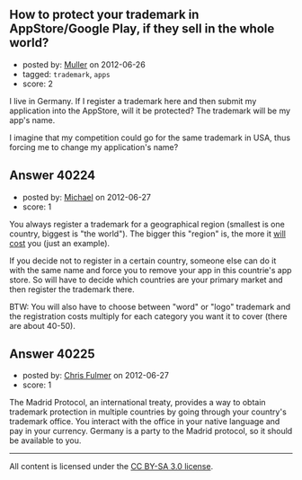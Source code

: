 ## How to protect your trademark in AppStore/Google Play, if they sell in the whole world?

- posted by: [Muller](https://stackexchange.com/users/-1/18547-muller) on 2012-06-26
- tagged: `trademark`, `apps`
- score: 2

I live in Germany. If I register a trademark here and then submit my application into the AppStore, will it be protected? The trademark will be my app's name.

I imagine that my competition could go for the same trademark in USA, thus forcing me to change my application's name?


## Answer 40224

- posted by: [Michael](https://stackexchange.com/users/-1/17905-michael) on 2012-06-27
- score: 1

<p>You always register a trademark for a geographical region (smallest is one country, biggest is "the world"). The bigger this "region" is, the more it <a href="http://www.trademarkhost.com/trademark-price-list.aspx" rel="nofollow">will cost</a> you (just an example).</p>

<p>If you decide not to register in a certain country, someone else can do it with the same name and force you to remove your app in this countrie's app store. So will have to decide which countries are your primary market and then register the trademark there.</p>

<p>BTW: You will also have to choose between "word" or "logo" trademark and the registration costs multiply for each category you want it to cover (there are about 40-50).</p>



## Answer 40225

- posted by: [Chris Fulmer](https://stackexchange.com/users/-1/17026-chris-fulmer) on 2012-06-27
- score: 1

The Madrid Protocol, an international treaty, provides a way to obtain trademark protection in multiple countries by going through your country's trademark office.  You interact with the office in your native language and pay in your currency.  Germany is a party to the Madrid protocol, so it should be available to you.





---

All content is licensed under the [CC BY-SA 3.0 license](https://creativecommons.org/licenses/by-sa/3.0/).
